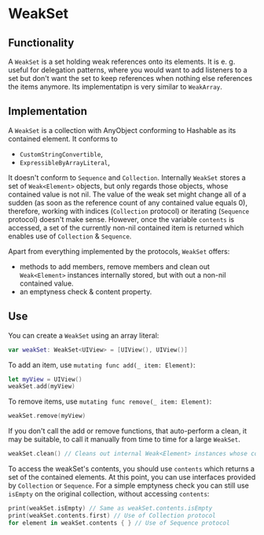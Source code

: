 # WeakSet

## Functionality

A `WeakSet` is a set holding weak references onto its elements. It is e. g. useful for delegation patterns, where you would want to add listeners to a set but don't want the set to keep references when nothing else references the items anymore. Its implementatipn is very similar to `WeakArray`.

## Implementation

A `WeakSet` is a collection with AnyObject conforming to Hashable as its contained element. It conforms to
- `CustomStringConvertible`,
- `ExpressibleByArrayLiteral`,

It doesn't conform to `Sequence` and `Collection`. Internally `WeakSet` stores a set of `Weak<Element>` objects, but only regards those objects, whose contained value is not nil. The value of the weak set might change all of a sudden (as soon as the reference count of any contained value equals 0), therefore, working with indices (`Collection` protocol) or iterating (`Sequence` protocol) doesn't make sense. However, once the variable `contents` is accessed, a set of the currently non-nil contained item is returned which enables use of `Collection` & `Sequence`.

Apart from everything implemented by the protocols, `WeakSet` offers:
- methods to add members, remove members and clean out `Weak<Element>` instances internally stored, but with out a non-nil contained value.
- an emptyness check & content property.

## Use

You can create a `WeakSet` using an array literal:

```swift
var weakSet: WeakSet<UIView> = [UIView(), UIView()]
```

To add an item, use `mutating func add(_ item: Element)`:

```swift
let myView = UIView()
weakSet.add(myView)
```

To remove items, use `mutating func remove(_ item: Element)`:

```swift
weakSet.remove(myView)
```

If you don't call the add or remove functions, that auto-perform a clean, it may be suitable, to call it manually from time to time for a large `WeakSet`.

```swift
weakSet.clean() // Cleans out internal Weak<Element> instances whose contained value is nil
```

To access the weakSet's contents, you should use `contents` which returns a set of the contained elements. At this point, you can use interfaces provided by `Collection` or `Sequence`. For a simple emptyness check you can still use `isEmpty` on the original collection, without accessing `contents`:

```swift
print(weakSet.isEmpty) // Same as weakSet.contents.isEmpty
print(weakSet.contents.first) // Use of Collection protocol
for element in weakSet.contents { } // Use of Sequence protocol
```
